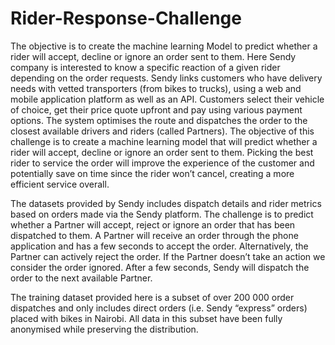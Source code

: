 # Rider-Response-Challenge
The objective is to create the machine learning Model to predict whether a rider will accept, decline or ignore an order sent to them. Here Sendy company is interested to know a specific reaction of a given rider depending on the order requests.
Sendy links customers who have delivery needs with vetted transporters (from bikes to trucks), using a web and mobile application platform as well as an API. Customers select their vehicle of choice, get their price quote upfront and pay using various payment options. The system optimises the route and dispatches the order to the closest available drivers and riders (called Partners). The objective of this challenge is to create a machine learning model that will predict whether a rider will accept, decline or ignore an order sent to them. Picking the best rider to service the order will improve the experience of the customer and potentially save on time since the rider won’t cancel, creating a more efficient service overall.

The datasets provided by Sendy includes dispatch details and rider metrics based on orders made via the Sendy platform. The challenge is to predict whether a Partner will accept, reject or ignore an order that has been dispatched to them. A Partner will receive an order through the phone application and has a few seconds to accept the order. Alternatively, the Partner can actively reject the order. If the Partner doesn’t take an action we consider the order ignored. After a few seconds, Sendy will dispatch the order to the next available Partner.

The training dataset provided here is a subset of over 200 000 order dispatches and only includes direct orders (i.e. Sendy “express” orders) placed with bikes in Nairobi. All data in this subset have been fully anonymised while preserving the distribution.
